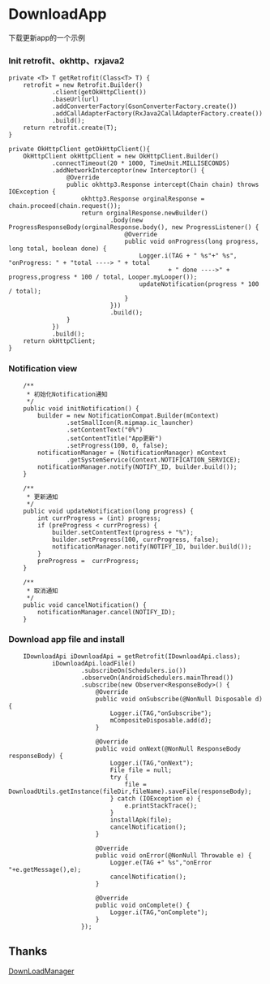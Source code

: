 # DownloadApp
下载更新app的一个示例


### Init retrofit、okhttp、rxjava2 

    private <T> T getRetrofit(Class<T> T) {
        retrofit = new Retrofit.Builder()
                .client(getOkHttpClient())
                .baseUrl(url)
                .addConverterFactory(GsonConverterFactory.create())
                .addCallAdapterFactory(RxJava2CallAdapterFactory.create())
                .build();
        return retrofit.create(T);
    }

    private OkHttpClient getOkHttpClient(){
        OkHttpClient okHttpClient = new OkHttpClient.Builder()
                .connectTimeout(20 * 1000, TimeUnit.MILLISECONDS)
                .addNetworkInterceptor(new Interceptor() {
                    @Override
                    public okhttp3.Response intercept(Chain chain) throws IOException {
                        okhttp3.Response orginalResponse = chain.proceed(chain.request());
                        return orginalResponse.newBuilder()
                                .body(new ProgressResponseBody(orginalResponse.body(), new ProgressListener() {
                                    @Override
                                    public void onProgress(long progress, long total, boolean done) {
                                        Logger.i(TAG + " %s"+" %s", "onProgress: " + "total ----> " + total
                                                + " done ---->" + progress,progress * 100 / total, Looper.myLooper());
                                        updateNotification(progress * 100 / total);
                                    }
                                }))
                                .build();
                    }
                })
                .build();
        return okHttpClient;
    }
    
    
### Notification view

        /**
         * 初始化Notification通知
         */
        public void initNotification() {
            builder = new NotificationCompat.Builder(mContext)
                    .setSmallIcon(R.mipmap.ic_launcher)
                    .setContentText("0%")
                    .setContentTitle("App更新")
                    .setProgress(100, 0, false);
            notificationManager = (NotificationManager) mContext
                    .getSystemService(Context.NOTIFICATION_SERVICE);
            notificationManager.notify(NOTIFY_ID, builder.build());
        }

        /**
         * 更新通知
         */
        public void updateNotification(long progress) {
            int currProgress = (int) progress;
            if (preProgress < currProgress) {
                builder.setContentText(progress + "%");
                builder.setProgress(100, currProgress, false);
                notificationManager.notify(NOTIFY_ID, builder.build());
            }
            preProgress =  currProgress;
        }

        /**
         * 取消通知
         */
        public void cancelNotification() {
            notificationManager.cancel(NOTIFY_ID);
        }
    
### Download app file and install

        IDownloadApi iDownloadApi = getRetrofit(IDownloadApi.class);
                iDownloadApi.loadFile()
                        .subscribeOn(Schedulers.io())
                        .observeOn(AndroidSchedulers.mainThread())
                        .subscribe(new Observer<ResponseBody>() {
                            @Override
                            public void onSubscribe(@NonNull Disposable d) {
                                Logger.i(TAG,"onSubscribe");
                                mCompositeDisposable.add(d);
                            }

                            @Override
                            public void onNext(@NonNull ResponseBody responseBody) {
                                Logger.i(TAG,"onNext");
                                File file = null;
                                try {
                                    file = DownloadUtils.getInstance(fileDir,fileName).saveFile(responseBody);
                                } catch (IOException e) {
                                    e.printStackTrace();
                                }
                                installApk(file);
                                cancelNotification();
                            }

                            @Override
                            public void onError(@NonNull Throwable e) {
                                Logger.e(TAG +" %s","onError "+e.getMessage(),e);
                                cancelNotification();
                            }

                            @Override
                            public void onComplete() {
                                Logger.i(TAG,"onComplete");
                            }
                        });


## Thanks 

[DownLoadManager](https://github.com/shanyao0/DownLoadManager)
